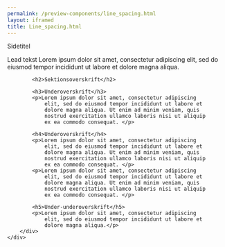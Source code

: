 ```yaml
--- 
permalink: /preview-components/line_spacing.html
layout: iframed 
title: Line_spacing.html
---
```

<div class="container">
    <div class="row">
        <div class="col-12">
            <p class="h1">Sidetitel</p>
            <p class="font-lead">Lead tekst Lorem ipsum dolor sit
                amet, consectetur adipiscing elit, sed do eiusmod
                tempor incididunt ut labore et dolore magna aliqua.</p>

            <h2>Sektionsoverskrift</h2>

            <h3>Underoverskrift</h3>
            <p>Lorem ipsum dolor sit amet, consectetur adipiscing
                elit, sed do eiusmod tempor incididunt ut labore et
                dolore magna aliqua. Ut enim ad minim veniam, quis
                nostrud exercitation ullamco laboris nisi ut aliquip
                ex ea commodo consequat. </p>

            <h4>Underoverskrift</h4>
            <p>Lorem ipsum dolor sit amet, consectetur adipiscing
                elit, sed do eiusmod tempor incididunt ut labore et
                dolore magna aliqua. Ut enim ad minim veniam, quis
                nostrud exercitation ullamco laboris nisi ut aliquip
                ex ea commodo consequat. </p>
            <p>Lorem ipsum dolor sit amet, consectetur adipiscing
                elit, sed do eiusmod tempor incididunt ut labore et
                dolore magna aliqua. Ut enim ad minim veniam, quis
                nostrud exercitation ullamco laboris nisi ut aliquip
                ex ea commodo consequat. </p>

            <h5>Under-underoverskrift</h5>
            <p>Lorem ipsum dolor sit amet, consectetur adipiscing
                elit, sed do eiusmod tempor incididunt ut labore et
                dolore magna aliqua.</p>
        </div>
    </div>
</div>